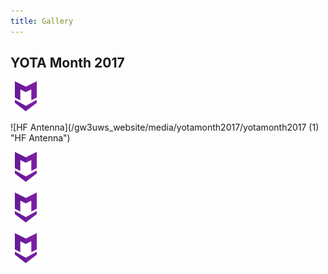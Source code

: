 ```yaml
---
title: Gallery
---
```


## YOTA Month 2017

![View of the Clock Tower](https://github.com/adam-p/markdown-here/raw/master/src/common/images/icon48.png "View of the Clock Tower")

![HF Antenna](/gw3uws_website/media/yotamonth2017/yotamonth2017 (1) "HF Antenna")

![HF Antenna](https://github.com/adam-p/markdown-here/raw/master/src/common/images/icon48.png "HF Antenna")

![HF Antenna](https://github.com/adam-p/markdown-here/raw/master/src/common/images/icon48.png "HF Antenna")

![Morse Code](https://github.com/adam-p/markdown-here/raw/master/src/common/images/icon48.png "Morse Code")

